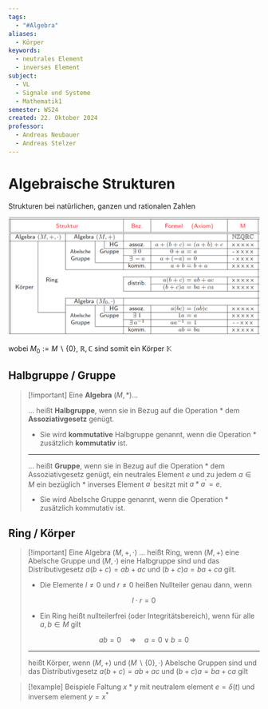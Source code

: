 ```yaml
---
tags:
  - "#Algebra"
aliases:
  - Körper
keywords:
  - neutrales Element
  - inverses Element
subject:
  - VL
  - Signale und Systeme
  - Mathematik1
semester: WS24
created: 22. Oktober 2024
professor:
  - Andreas Neubauer
  - Andreas Stelzer
---
```

 

# Algebraische Strukturen

Strukturen bei natürlichen, ganzen und rationalen Zahlen

![](assets/Pasted%20image%2020241022085134.png)

wobei $M_0:=M \backslash\{0\}$, $\mathbb{R}, \mathbb{C}$ sind somit ein Körper $\mathbb{K}$

## Halbgruppe / Gruppe

> [!important] Eine **Algebra** $(M, *)$...
> 
> ... heißt **Halbgruppe**, wenn sie in Bezug auf die Operation * dem **Assoziativgesetz** genügt.
> - Sie wird **kommutative** Halbgruppe genannt, wenn die Operation * zusätzlich **kommutativ** ist.
> 
> ---
> 
> ... heißt **Gruppe**, wenn sie in Bezug auf die Operation * dem Assoziativgesetz genügt, ein neutrales Element $e$ und zu jedem $a \in M$ ein bezüglich * inverses Element $a^{\prime}$ besitzt mit $a * a^{\prime}=e$.
> - Sie wird Abelsche Gruppe genannt, wenn die Operation * zusätzlich kommutativ ist.
> 

## Ring / Körper

> [!important] Eine Algebra $(M,+, \cdot)$
> ... heißt Ring, wenn $(M,+)$ eine Abelsche Gruppe und $(M, \cdot)$ eine Halbgruppe sind und das Distributivgesetz $a(b+c)=a b+a c$ und $(b+c) a=b a+c a$ gilt.
> - Die Elemente $l \neq 0$ und $r \neq 0$ heißen Nullteiler genau dann, wenn
> 
> $$ l \cdot r=0 $$
> 
> - Ein Ring heißt nullteilerfrei (oder Integritätsbereich), wenn für alle $a, b \in M$ gilt
> 
> $$ a b=0 \quad \Longrightarrow \quad a=0 \vee b=0 $$
> 
> ---
> 
> heißt Körper, wenn $(M,+)$ und $(M \backslash\{0\}, \cdot)$ Abelsche Gruppen sind und das Distributivgesetz $a(b+c)=a b+a c$ und $(b+c) a=b a+c a$ gilt

>[!example] Beispiele
> Faltung $x*y$ mit neutralem element $e=\delta(t)$ und inversem element $y=x^*$
